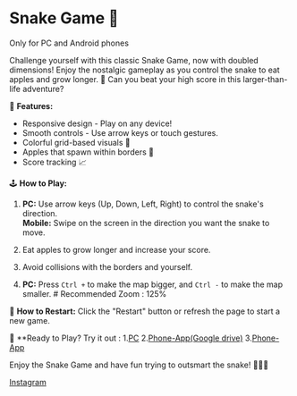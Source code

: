 # Snake Game 🐍
Only for PC and Android phones 

Challenge yourself with this classic Snake Game, now with doubled dimensions! Enjoy the nostalgic gameplay as you control the snake to eat apples and grow longer. 🍏 Can you beat your high score in this larger-than-life adventure?

🔧 **Features:**
- Responsive design - Play on any device!
- Smooth controls - Use arrow keys or touch gestures.
- Colorful grid-based visuals 🎨
- Apples that spawn within borders 🍎
- Score tracking 📈

🕹️ **How to Play:**
1. **PC:** Use arrow keys (Up, Down, Left, Right) to control the snake's direction.  
   **Mobile:** Swipe on the screen in the direction you want the snake to move.
   
2. Eat apples to grow longer and increase your score.

3. Avoid collisions with the borders and yourself.

4. **PC:** Press `Ctrl +` to make the map bigger, and `Ctrl -` to make the map smaller. # Recommended Zoom : 125% 

🔄 **How to Restart:**
Click the "Restart" button or refresh the page to start a new game.

🚀 **Ready to Play? Try it out :
 1.[PC](https://snake-apple.w3spaces-preview.com/snakegame.html)
 2.[Phone-App(Google drive)](https://drive.google.com/file/d/11Fxr0sLUUR-XDMLGE5h2bBZ32yqFI_eW/view?usp=sharing)
 3.[Phone-App](https://median.co/share/nwmljx)


Enjoy the Snake Game and have fun trying to outsmart the snake! 🚴‍♂️🐍

[Instagram](https://instagram.com/vatistasdimitris)
